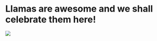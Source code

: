 # Llamas are awesome and we shall celebrate them here!
![](https://www.tripsavvy.com/thmb/e3W2G6PBjP-DZNg_RCW6xYqpC0Y=/960x0/filters:no_upscale():max_bytes(150000):strip_icc()/llamas-standing-by-a-cliff-at-machu-picchu--andes-mountains--peru--south-america-87388031-5ba3d0e54cedfd002505ff30.jpg)
